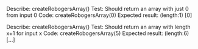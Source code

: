 Describe: createRobogersArray()
Test: Should return an array with just 0 from input 0
Code: createRobogersArray(0)
Expected result: (length:1) [0]

Describe: createRobogersArray()
Test: Should return an array with length x+1 for input x
Code: createRobogersArray(5)
Expected result: (length:6) [...]